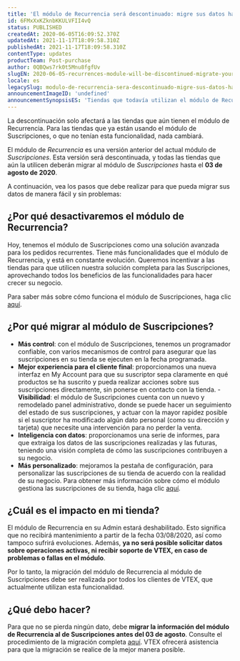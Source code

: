 ```yaml
---
title: 'El módulo de Recurrencia será descontinuado: migre sus datos hasta el mes de agosto'
id: 6FMxXxKZknbKKULVFII4vQ
status: PUBLISHED
createdAt: 2020-06-05T16:09:52.370Z
updatedAt: 2021-11-17T18:09:58.310Z
publishedAt: 2021-11-17T18:09:58.310Z
contentType: updates
productTeam: Post-purchase
author: 0QBQws7rk0t5Mnu8fgfUv
slugEN: 2020-06-05-recurrences-module-will-be-discontinued-migrate-your-data-until-august
locale: es
legacySlug: modulo-de-recurrencia-sera-descontinuado-migre-sus-datos-hasta-agosto
announcementImageID: 'undefined'
announcementSynopsisES: 'Tiendas que todavía utilizan el módulo de Recurrencia deben migrar para Suscripciones hasta el 03 de agosto de 2020'
---
```


<div class="alet alert-info">
La descontinuación solo afectará a las tiendas que aún tienen el módulo de Recurrencia. Para las tiendas que ya están usando el módulo de Suscripciones, o que no tenían esta funcionalidad, nada cambiará. 
</div>

El módulo de *Recurrencia* es una versión anterior del actual módulo de *Suscripciones*. Esta versión será descontinuada, y todas las tiendas que aún la utilicen deberán migrar al módulo de *Suscripciones* hasta el **03 de agosto de 2020**. 

A continuación, vea los pasos que debe realizar para que pueda migrar sus datos de manera fácil y sin problemas:

## ¿Por qué desactivaremos el módulo de Recurrencia?

Hoy, tenemos el módulo de Suscripciones como una solución avanzada para los pedidos recurrentes. Tiene más funcionalidades que el módulo de Recurrencia, y está en constante evolución. Queremos incentivar a las tiendas para que utilicen nuestra solución completa para las Suscripciones, aprovechando todos los beneficios de las funcionalidades para hacer crecer su negocio.  

Para saber más sobre cómo funciona el módulo de Suscripciones, haga clic [aquí](/es/tutorial/como-funciona-a-assinatura--frequentlyAskedQuestions_4453).

## ¿Por qué migrar al módulo de Suscripciones?

- **Más control**: con el módulo de Suscripciones, tenemos un programador confiable, con varios mecanismos de control para asegurar que las suscripciones en su tienda se ejecuten en la fecha programada.
- **Mejor experiencia para el cliente final**: proporcionamos una nueva interfaz en My Account para que su suscriptor sepa claramente en qué productos se ha suscrito y pueda realizar acciones sobre sus suscripciones directamente, sin ponerse en contacto con la tienda.
-**Visibilidad**: el módulo de Suscripciones cuenta con un nuevo y remodelado panel administrativo, donde se puede hacer un seguimiento del estado de sus suscripciones, y actuar con la mayor rapidez posible si el suscriptor ha modificado algún dato personal (como su dirección y tarjeta) que necesite una intervención para no perder la venta.
- **Inteligencia con datos**: proporcionamos una serie de informes, para que extraiga los datos de las suscripciones realizadas y las futuras, teniendo una visión completa de cómo las suscripciones contribuyen a su negocio.
- **Más personalizado**: mejoramos la pestaña de configuración, para personalizar las suscripciones de su tienda de acuerdo con la realidad de su negocio.
Para obtener más información sobre cómo el módulo gestiona las suscripciones de su tienda, haga clic [aquí](/es/tutorial/como-gerenciar-assinaturas--6Jk50FPbv6iuz1OsFypv8x).

## ¿Cuál es el impacto en mi tienda?

El módulo de Recurrencia en su Admin estará deshabilitado. Esto significa que no recibirá mantenimiento a partir de la fecha 03/08/2020, así como tampoco sufrirá evoluciones. Además, **ya no será posible solicitar datos sobre operaciones activas, ni recibir soporte de VTEX, en caso de problemas o fallas en el módulo**.

Por lo tanto, la migración del módulo de Recurrencia al módulo de Suscripciones debe ser realizada por todos los clientes de VTEX, que actualmente utilizan esta funcionalidad.

## ¿Qué debo hacer?

Para que no se pierda ningún dato, debe **migrar la información del módulo de Recurrencia al de Suscripciones antes del 03 de agosto**. Consulte el procedimiento de la migración completa [aquí](/es/tutorial/como-migrar-da-recorrencia-v1-para-assinaturas-v2--3nJ4pbsRHEyKmvoN0foYRi). VTEX ofrecerá asistencia para que la migración se realice de la mejor manera posible. 

